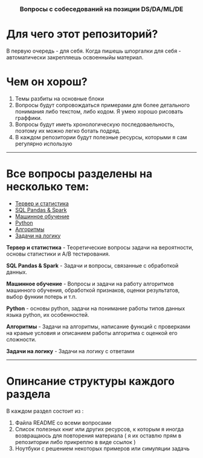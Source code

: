 <h3 align='center'>Вопросы с собеседований на позиции DS/DA/ML/DE</h3>

# Для чего этот репозиторий?
В первую очередь - для себя. Когда пишешь шпоргалки для себя - автоматически закрепляешь освоенныйы материал. 
# Чем он хорош?
1. Темы разбиты на основные блоки
2. Вопросы будут сопровождаться примерами для более детального понимания либо текстом, либо кодом. Я умею хорошо рисовать граффики.
3. Вопросы будут иметь хронологическую последоваельность, поэтому их можно легко ботать подряд.
4. В каждом репозитории будут полезные ресурсы, которыми я сам регулярно использую

---

# Все вопросы разделены на несколько тем: 
- [Тервер и статистика](https://github.com/Lisstrange/interviews/tree/master/statistic)
- [SQL Pandas & Spark](https://github.com/Lisstrange/interviews/tree/master/sql_pandas_spark)
- [Машинное обучение](https://github.com/Lisstrange/interviews/tree/master/machine_learning) 
- [Python](https://github.com/Lisstrange/interviews/tree/master/python) 
- [Алгоритмы](https://github.com/Lisstrange/interviews/tree/master/algoritmhs)
- [Задачи на логику](https://github.com/Lisstrange/interviews/tree/master/logical_tasks)

**Тервер и статистика** - Теоретические вопросы задачи на вероятности, основы статистики и A/B тестирования.

**SQL Pandas & Spark** - Задачи и вопросы, связанные с обработкой данных.

**Машинное обучение** - Вопросы и задачи на работу алгоритмов машинного обучения, обработкой признаков, оценки результатов, выбор функии потерь и т.п.

**Python** - основы python, задачи на понимание работы типов данных языка python, их особенностей.

**Алгоритмы** - Задачи на алгоритмы, написание функций с проверками на краеые условия и описанием работы алгоритма с оценкой его сложности.

**Задачи на логику** - Задачи на логику с ответами

---
# Опинсание структуры каждого раздела
В каждом раздел состоит из :
1. Файла README со всеми вопросами
2. Список полезных книг или других ресурсов, к которым я иногда возвращаюсь для повторения материала ( я их оставлю прям в репозитории либо прикреплю в виде ссылок )
3. Ноутбуки с решением некоторых примеров или симуляции задачь


